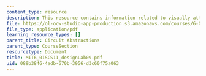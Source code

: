 ```yaml
---
content_type: resource
description: This resource contains information related to visually attractive.
file: https://ol-ocw-studio-app-production.s3.amazonaws.com/courses/6-01sc-introduction-to-electrical-engineering-and-computer-science-i-spring-2011/089b38464adb670b3956d3c60f75a063_MIT6_01SCS11_designLab09.pdf
file_type: application/pdf
learning_resource_types: []
parent_title: Circuit Abstractions
parent_type: CourseSection
resourcetype: Document
title: MIT6_01SCS11_designLab09.pdf
uid: 089b3846-4adb-670b-3956-d3c60f75a063
---
```

